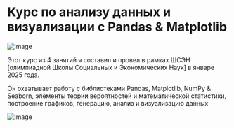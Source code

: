 # Курс по анализу данных и визуализации с Pandas &amp; Matplotlib

![image](https://github.com/user-attachments/assets/21d598d8-32e9-4584-9878-7601a38a5712)

Этот курс из 4 занятий я составил и провел в рамках ШСЭН [олимпиадной Школы Социальных и Экономических Наук] в январе 2025 года.

Он охватывает работу с библиотеками Pandas, Matplotlib, NumPy &amp; Seaborn, элементы теории вероятностей и математической статистики, построение графиков, генерацию, анализ и визуализацию данных

![image](https://github.com/user-attachments/assets/fc04aee8-8e3c-4e95-abf8-87943584f839)



